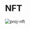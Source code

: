 # NFT
![proj-nft](https://user-images.githubusercontent.com/100497621/194967269-0512d4c3-9266-46bd-89d7-b97d9f6fe56f.jpg)
